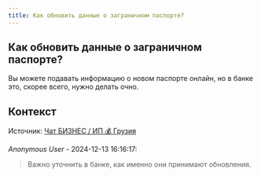 ```yaml
---
title: Как обновить данные о заграничном паспорте?
---
```


## Как обновить данные о заграничном паспорте?

Вы можете подавать информацию о новом паспорте онлайн, но в банке это, скорее всего, нужно делать очно.

## Контекст

Источник: [Чат БИЗНЕС / ИП 💰 Грузия](https://t.me/ip_ge)

_Anonymous User_ - 2024-12-13 16:16:17:

> Важно уточнить в банке, как именно они принимают обновления.
